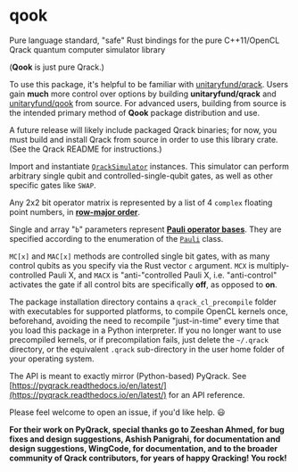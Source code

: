 # qook
Pure language standard, "safe" Rust bindings for the pure C++11/OpenCL Qrack quantum computer simulator library

(**Qook** is just pure Qrack.)

To use this package, it's helpful to be familiar with [unitaryfund/qrack](https://github.com/unitaryfund/qrack). Users gain **much** more control over options by building **unitaryfund/qrack** and [unitaryfund/qook](https://github.com/unitaryfund/qook) from source. For advanced users, building from source is the intended primary method of **Qook** package distribution and use.

A future release will likely include packaged Qrack binaries; for now, you must build and install Qrack from source in order to use this library crate. (See the Qrack README for instructions.)

Import and instantiate [`QrackSimulator`](https://github.com/unitaryfund/qook/blob/main/src/qrack_simulator.rs) instances. This simulator can perform arbitrary single qubit and controlled-single-qubit gates, as well as other specific gates like `SWAP`.

Any 2x2 bit operator matrix is represented by a list of 4 `complex` floating point numbers, in [**row-major order**](https://en.wikipedia.org/wiki/Row-_and_column-major_order).

Single and array "`b`" parameters represent [**Pauli operator bases**](https://en.wikipedia.org/wiki/Pauli_matrices). They are specified according to the enumeration of the [`Pauli`](https://github.com/unitaryfund/qook/blob/main/src/pauli.rs) class.

`MC[x]` and `MAC[x]` methods are controlled single bit gates, with as many control qubits as you specify via the Rust vector `c` argument. `MCX` is multiply-controlled Pauli X, and `MACX` is "anti-"controlled Pauli X, i.e. "anti-control" activates the gate if all control bits are specifically **off**, as opposed to **on**.

The package installation directory contains a `qrack_cl_precompile` folder with executables for supported platforms, to compile OpenCL kernels once, beforehand, avoiding the need to recompile "just-in-time" every time that you load this package in a Python interpreter. If you no longer want to use precompiled kernels, or if precompilation fails, just delete the `~/.qrack` directory, or the equivalent `.qrack` sub-directory in the user home folder of your operating system.

The API is meant to exactly mirror (Python-based) PyQrack. See [https://pyqrack.readthedocs.io/en/latest/](https://pyqrack.readthedocs.io/en/latest/) for an API reference.

Please feel welcome to open an issue, if you'd like help. 😃

**For their work on PyQrack, special thanks go to Zeeshan Ahmed, for bug fixes and design suggestions, Ashish Panigrahi, for documentation and design suggestions, WingCode, for documentation, and to the broader community of Qrack contributors, for years of happy Qracking! You rock!**
